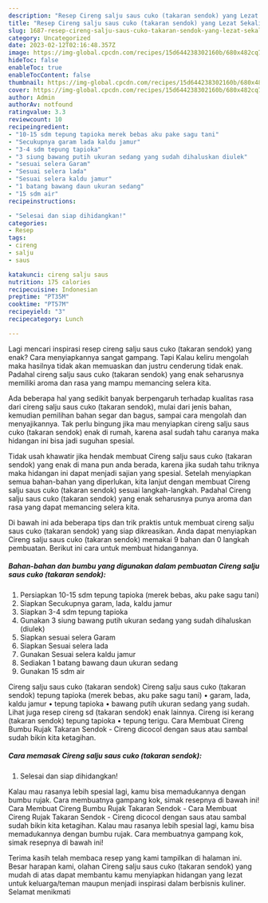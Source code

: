 ```yaml
---
description: "Resep Cireng salju saus cuko (takaran sendok) yang Lezat Sekali, Buat Buka Puasa Enak Banget"
title: "Resep Cireng salju saus cuko (takaran sendok) yang Lezat Sekali, Buat Buka Puasa Enak Banget"
slug: 1687-resep-cireng-salju-saus-cuko-takaran-sendok-yang-lezat-sekali-buat-buka-puasa-enak-banget
category: Uncategorized
date: 2023-02-12T02:16:48.357Z
image: https://img-global.cpcdn.com/recipes/15d644238302160b/680x482cq70/cireng-salju-saus-cuko-takaran-sendok-foto-resep-utama.jpg
hideToc: false
enableToc: true
enableTocContent: false
thumbnail: https://img-global.cpcdn.com/recipes/15d644238302160b/680x482cq70/cireng-salju-saus-cuko-takaran-sendok-foto-resep-utama.jpg
cover: https://img-global.cpcdn.com/recipes/15d644238302160b/680x482cq70/cireng-salju-saus-cuko-takaran-sendok-foto-resep-utama.jpg
author: Admin
authorAv: notfound
ratingvalue: 3.3
reviewcount: 10
recipeingredient:
- "10-15 sdm tepung tapioka merek bebas aku pake sagu tani"
- "Secukupnya garam lada kaldu jamur"
- "3-4 sdm tepung tapioka"
- "3 siung bawang putih ukuran sedang yang sudah dihaluskan diulek"
- "sesuai selera Garam"
- "Sesuai selera lada"
- "Sesuai selera kaldu jamur"
- "1 batang bawang daun ukuran sedang"
- "15 sdm air"
recipeinstructions:

- "Selesai dan siap dihidangkan!"
categories:
- Resep
tags:
- cireng
- salju
- saus

katakunci: cireng salju saus 
nutrition: 175 calories
recipecuisine: Indonesian
preptime: "PT35M"
cooktime: "PT57M"
recipeyield: "3"
recipecategory: Lunch

---
```



Lagi mencari inspirasi resep cireng salju saus cuko (takaran sendok) yang enak? Cara menyiapkannya sangat gampang. Tapi Kalau keliru mengolah maka hasilnya tidak akan memuaskan dan justru cenderung tidak enak. Padahal cireng salju saus cuko (takaran sendok) yang enak seharusnya memiliki aroma dan rasa yang mampu memancing selera kita.


Ada beberapa hal yang sedikit banyak berpengaruh terhadap kualitas rasa dari cireng salju saus cuko (takaran sendok), mulai dari jenis bahan, kemudian pemilihan bahan segar dan bagus, sampai cara mengolah dan menyajikannya. Tak perlu bingung jika mau menyiapkan cireng salju saus cuko (takaran sendok) enak di rumah, karena asal sudah tahu caranya maka hidangan ini bisa jadi suguhan spesial.

Tidak usah khawatir jika hendak membuat Cireng salju saus cuko (takaran sendok) yang enak di mana pun anda berada, karena jika sudah tahu triknya maka hidangan ini dapat menjadi sajian yang spesial. Setelah menyiapkan semua bahan-bahan yang diperlukan, kita lanjut dengan membuat Cireng salju saus cuko (takaran sendok) sesuai langkah-langkah. Padahal Cireng salju saus cuko (takaran sendok) yang enak seharusnya punya aroma dan rasa yang dapat memancing selera kita.


Di bawah ini ada beberapa tips dan trik praktis untuk membuat cireng salju saus cuko (takaran sendok) yang siap dikreasikan. Anda dapat menyiapkan Cireng salju saus cuko (takaran sendok) memakai 9 bahan dan 0 langkah pembuatan. Berikut ini cara untuk membuat hidangannya.

<!--inarticleads1-->

##### Bahan-bahan dan bumbu yang digunakan dalam pembuatan Cireng salju saus cuko (takaran sendok):

1. Persiapkan 10-15 sdm tepung tapioka (merek bebas, aku pake sagu tani)
1. Siapkan Secukupnya garam, lada, kaldu jamur
1. Siapkan 3-4 sdm tepung tapioka
1. Gunakan 3 siung bawang putih ukuran sedang yang sudah dihaluskan (diulek)
1. Siapkan sesuai selera Garam
1. Siapkan Sesuai selera lada
1. Gunakan Sesuai selera kaldu jamur
1. Sediakan 1 batang bawang daun ukuran sedang
1. Gunakan 15 sdm air


Cireng salju saus cuko (takaran sendok) Cireng salju saus cuko (takaran sendok) tepung tapioka (merek bebas, aku pake sagu tani) • garam, lada, kaldu jamur • tepung tapioka • bawang putih ukuran sedang yang sudah. Lihat juga resep cireng sd (takaran sendok) enak lainnya. Cireng isi kerang (takaran sendok) tepung tapioka • tepung terigu. Cara Membuat Cireng Bumbu Rujak Takaran Sendok - Cireng dicocol dengan saus atau sambal sudah bikin kita ketagihan. 

<!--inarticleads2-->

##### Cara memasak Cireng salju saus cuko (takaran sendok):


1. Selesai dan siap dihidangkan!

Kalau mau rasanya lebih spesial lagi, kamu bisa memadukannya dengan bumbu rujak. Cara membuatnya gampang kok, simak resepnya di bawah ini! Cara Membuat Cireng Bumbu Rujak Takaran Sendok - Cara Membuat Cireng Rujak Takaran Sendok - Cireng dicocol dengan saus atau sambal sudah bikin kita ketagihan. Kalau mau rasanya lebih spesial lagi, kamu bisa memadukannya dengan bumbu rujak. Cara membuatnya gampang kok, simak resepnya di bawah ini! 

Terima kasih telah membaca resep yang kami tampilkan di halaman ini. Besar harapan kami, olahan Cireng salju saus cuko (takaran sendok) yang mudah di atas dapat membantu kamu menyiapkan hidangan yang lezat untuk keluarga/teman maupun menjadi inspirasi dalam berbisnis kuliner. Selamat menikmati

